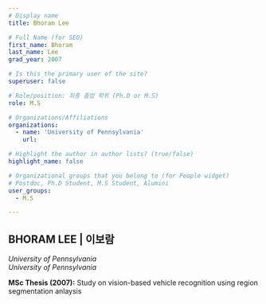 ```yaml
---
# Display name
title: Bhoram Lee

# Full Name (for SEO)
first_name: Bhoram
last_name: Lee
grad_year: 2007

# Is this the primary user of the site?
superuser: false

# Role/position: 최종 졸업 학위 (Ph.D or M.S)
role: M.S

# Organizations/Affiliations
organizations:
  - name: 'University of Pennsylvania'
    url: 

# Highlight the author in author lists? (true/false)
highlight_name: false

# Organizational groups that you belong to (for People widget)
# Postdoc, Ph.D Student, M.S Student, Alumini
user_groups: 
  - M.S

---
```


<!----- 이름" **별표2개 사이에 적을것** ----->

## **BHORAM LEE | 이보람** 

<!----- 현재 직위/직장: *별표 사이에 적을것*----->

*University of Pennsylvania*</br>
*University of Pennsylvania*</br>

<!----- 학위논문 및 졸업연도(박사): 없으면 삭제----->



<!----- 학위논문 및 졸업연도(석사): 없으면 삭제----->

**MSc Thesis (2007):** Study on vision-based vehicle recognition using region segmentation anlaysis

<!-----  Biography: 없으면 아래 공란----> </br> 



<!------------------------------------>
</br> 
